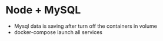 # Node + MySQL

* Mysql data is saving after turn off the containers in volume
* docker-compose launch all services 